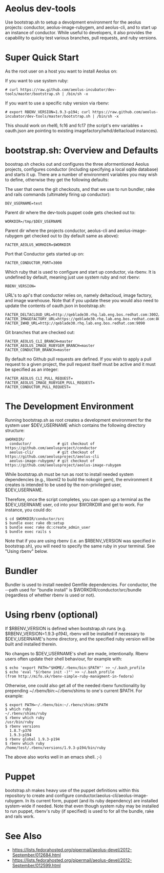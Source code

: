 # Aeolus dev-tools

Use bootstrap.sh to setup a devolpment environment for the aeolus
projects: conductor, aeolus-image-rubygem, and aeolus-cli, and to
start up an instance of conductor.  While useful to developers, it
also provides the capability to quicky test various branches, pull
requests, and ruby versions.

# Super Quick Start

As the root user on a host you want to install Aeolus on:

  If you want to use system ruby:

    # curl https://raw.github.com/aeolus-incubator/dev-tools/master/bootstrap.sh | /bin/sh -x

  If you want to use a specific ruby version via rbenv:
    
    # export RBENV_VERSION=1.9.3-p194; curl https://raw.github.com/aeolus-incubator/dev-tools/master/bootstrap.sh | /bin/sh -x

This should work on rhel6, fc16 and fc17 (the script's env variables +
oauth.json are pointing to existing imagefactory/iwhd/deltacloud
instances).

# bootstrap.sh: Overview and Defaults

boostrap.sh checks out and configures the three aformentioned Aeolus
projects, configures conductor (including specifying a local sqlite
database) and starts it up.  There are a number of environment
variables you may wish to define, otherwise they get the following
defaults:

  The user that owns the git checkouts, and that we use to run
  bundler, rake and rails commands (ultimately firing up conductor):
  
    DEV_USERNAME=test

  Parent dir where the dev-tools puppet code gets checked out to:
  
    WORKDIR=/tmp/$DEV_USERNAME
  
  Parent dir where the projects conductor, aeolus-cli and
  aeolus-image-rubygem get checked out to (by default same as above):

    FACTER_AEOLUS_WORKDIR=$WORKDIR
  
  Port that Conductor gets started up on:

    FACTER_CONDUCTOR_PORT=3000
  
  Which ruby that is used to configure and start up conductor, via
  rbenv.  It is undefined by default, meaning just use system ruby and
  not rbenv:
    
    RBENV_VERSION=

  URL's to api's that conductor relies on, namely deltacloud, image
  factory, and image warehouse.  Note that if you update these you
  would also need to update the contents of oauth.json in
  bootstrap.sh:

    FACTER_DELTACLOUD_URL=http://qeblade30.rhq.lab.eng.bos.redhat.com:3002/api
    FACTER_IMAGEFACTORY_URL=https://qeblade30.rhq.lab.eng.bos.redhat.com:8075/imagefactory
    FACTER_IWHD_URL=http://qeblade30.rhq.lab.eng.bos.redhat.com:9090
  
  Git branches that are checked out:

    FACTER_AEOLUS_CLI_BRANCH=master
    FACTER_AEOLUS_IMAGE_RUBYGEM_BRANCH=master
    FACTER_CONDUCTOR_BRANCH=master
  
  By default no Github pull requests are defined.  If you wish to
  apply a pull request to a given project, the pull request itself
  must be active and it must be specified as an integer:

    FACTER_AEOLUS_CLI_PULL_REQUEST=
    FACTER_AEOLUS_IMAGE_RUBYGEM_PULL_REQUEST=
    FACTER_CONDUCTOR_PULL_REQUEST=

    
# The Development Environment

Running bootstrap.sh as root creates a development environment for the
system user $DEV_USERNAME which contains the following directory
structure:

    $WORKDIR/
      conductor/            # git checkout of https://github.com/aeolusproject/conductor
      aeolus-cli/           # git checkout of https://github.com/aeolusproject/aeolus-cli
      aeolus-image-rubygem/ # git checkout of https://github.com/aeolusproject/aeolus-image-rubygem

While bootstrap.sh must be run as root to install needed system
dependencies (e.g., libxml2 to build the nokogiri gem), the
environment it creates is intended to be used by the non-privileged
user, $DEV_USERNAME.

Therefore, once the script completes, you can open up a terminal as
the $DEV_USERNAME user, cd into your $WORKDIR and get to work.  For
instance, you could do:

    $ cd $WORKDIR/conductor/src
    $ bundle exec rake db:setup
    $ bundle exec rake dc:create_admin_user
    $ bundle exec rails s

Note that if you are using rbenv (i.e. an $RBENV_VERSION was specified
in bootstrap.sh), you will need to specify the same ruby in your
terminal.  See "Using rbenv" below.

# Bundler

Bundler is used to install needed Gemfile dependencies.  For
conductor, the --path used for "bundle install" is
$WORKDIR/conductor/src/bundle (regardless of whether rbenv is used or
not).

# Using rbenv (optional)

If $RBENV_VERSION is defined when bootstrap.sh runs
(e.g. $RBENV_VERSION=1.9.3-p194), rbenv will be installed if necessary
to $DEV_USERNAME's home directory, and the specified ruby version will
be built and installed therein.

No changes to $DEV_USERNAME's shell are made, intentionally.  Rbenv
users often update their shell behaviour, for example with:

    $ echo 'export PATH="$HOME/.rbenv/bin:$PATH"' >> ~/.bash_profile
    $ echo 'eval "$(rbenv init -)"' >> ~/.bash_profile
    (from http://mifo.sk/rbenv-simple-ruby-managment-in-fedora)

Otherwise, one could also get all of the needed rbenv functionality by
prepending ~/.rbenv/bin:~/.rbenv/shims to one's current $PATH.  For
example:

    $ export PATH=~/.rbenv/bin:~/.rbenv/shims:$PATH
    $ which ruby
    ~/.rbenv/shims/ruby
    $ rbenv which ruby
    /usr/bin/ruby
    $ rbenv versions
      1.8.7-p370
      1.9.3-p194
    $ rbenv global 1.9.3-p194
    $ rbenv which ruby
    /home/test/.rbenv/versions/1.9.3-p194/bin/ruby

The above also works well in an emacs shell.  ;-)

# Puppet

bootstrap.sh makes heavy use of the puppet definitions within this
repository to create and configure
conductor/aeolus-cli/aeolus-image-rubygem.  In its current form,
puppet (and its ruby dependency) are installed system-wide if needed.
Note that even though system ruby may be installed to run puppet,
rbenv's ruby (if specified) is used to for all the bundle, rake and
rails work.

# See Also

* https://lists.fedorahosted.org/pipermail/aeolus-devel/2012-September/012684.html
* https://lists.fedorahosted.org/pipermail/aeolus-devel/2012-September/012599.html
